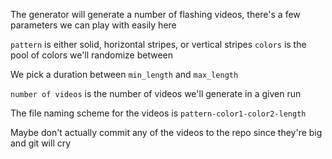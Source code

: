 The generator will generate a number of flashing videos, there's a few parameters we can play with easily here

`pattern` is either solid, horizontal stripes, or vertical stripes
`colors` is the pool of colors we'll randomize between

We pick a duration between `min_length` and `max_length`

`number of videos` is the number of videos we'll generate in a given run

The file naming scheme for the videos is `pattern-color1-color2-length`

Maybe don't actually commit any of the videos to the repo since they're big and git will cry